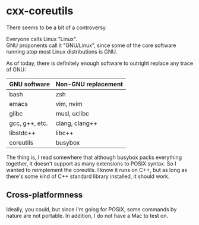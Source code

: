 # cxx-coreutils
There seems to be a bit of a controversy.

Everyone calls Linux "Linux".  
GNU proponents call it "GNU/Linux", since some of the core software running atop most Linux distributions is GNU.

As of today, there is definitely enough software to outright replace any trace of GNU: 

| GNU software   | Non-GNU replacement |
| :------------- | :------------------ |
| bash           | zsh                 |
| emacs          | vim, nvim           |
| glibc          | musl, uclibc        |
| gcc, g++, etc. | clang, clang++      |
| libstdc++      | libc++              |
| coreutils      | busybox             |

The thing is, I read somewhere that although busybox packs everything together, it doesn't support as many extensions to POSIX syntax. So I wanted to reimplement the coreutils. I know it runs on C++, but as long as there's some kind of C++ standard library installed, it should work.

## Cross-platformness
Ideally, you could, but since I'm going for POSIX, some commands by nature are not portable. In addition, I do not have a Mac to test on.